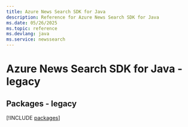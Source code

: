 ```yaml
---
title: Azure News Search SDK for Java
description: Reference for Azure News Search SDK for Java
ms.date: 05/26/2025
ms.topic: reference
ms.devlang: java
ms.service: newssearch
---
```

# Azure News Search SDK for Java - legacy
## Packages - legacy
[!INCLUDE [packages](news-search-index.md)]